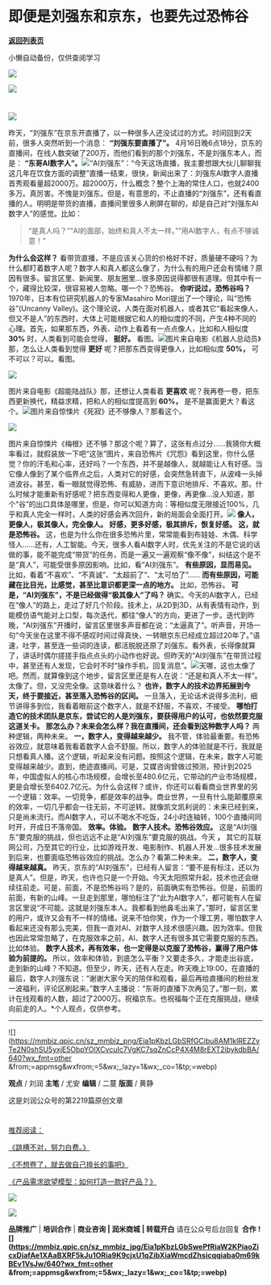 # 即便是刘强东和京东，也要先过恐怖谷

[**返回列表页**](/gzh/刘润)

小懒自动备份，仅供查阅学习

![](https://mmbiz.qpic.cn/sz_mmbiz_jpg/Eia1pKbzLGbQ05rqf4tHyB6X44YvIRZf7ciayibtRy0rVSib8CQjW35A8ibcicFzDvdSceZ3wxRFa7icOhIMKPHicVnvEw/640?wx_fmt=other&wxfrom;=5&wx;_lazy=1&wx;_co=1&tp;=webp)

![](https://mmbiz.qpic.cn/sz_mmbiz_gif/Eia1pKbzLGbSH4wQ2kJ5EkibiaENQgT2PiadnsExGlniaiasEyvms73jJvGamWWA4GqibyXAYz75mL668WaM5MHQ9BvBA/640?wx_fmt=gif&from;=appmsg&tp;=webp&wxfrom;=5&wx;_lazy=1&wx;_co=1)  

#
![](https://mmbiz.qpic.cn/sz_mmbiz_png/Eia1pKbzLGbSlapxBwT1CibMicYTsQ9pxX9m4nayWFqqPxGCiaoeNSOwoKkfpYBsj5eXaIjjVEEatjYgBd8b08PFXw/640?wx_fmt=other&from;=appmsg&wxfrom;=5&wx;_lazy=1&wx;_co=1&tp;=webp)

昨天，“刘强东”在京东开直播了，以一种很多人还没试过的方式。时间回到2天前，很多人突然听到一个消息： **“刘强东要直播了”。**
4月16日晚6点18分，京东的直播间，在线人数突破了200万，而他们看到的那个刘强东，不是刘强东本人，而是：
**“东哥AI数字人”。**![](https://mmbiz.qpic.cn/sz_mmbiz_png/Eia1pKbzLGbTfTW1B9hiaoFy7PA5WKKgI1KCbov1cpGgWjypko8SuVYSBtoibblsOk6kz7rKkcXco7g15RGic9PZgA/640?wx_fmt=png&from;=appmsg)“AI刘强东”：“今天这场直播，我主要想跟大伙儿聊聊我这几年在饮食方面的调整”直播一结束，很快，新闻出来了：刘强东AI数字人直播首秀观看量超2000万。超2000万，什么概念？整个上海的常住人口，也就2400多万。真厉害。不愧是刘强东。但是，有意思的，不止直播的“刘强东”，还有看直播的人。明明是带货的直播，直播间里很多人刷屏在聊的，却是自己对“刘强东AI数字人”的感觉。比如：

> “是真人吗？”“AI的面部，始终和真人不太一样。”“用AI数字人，有点不够诚意！”

 **为什么会这样？**
看带货直播，不是应该关心货的价格好不好，质量硬不硬吗？为什么都盯着数字人呢？数字人和真人都这么像了，为什么有的用户还会有情绪？原因有很多。留言区里、新闻里、朋友圈里...很多原因说得都很有道理。但其中有一个，藏得比较深，很容易被人忽略。哪一个？恐怖谷。
**你听说过，恐怖谷吗？** 1970年，日本有位研究机器人的专家Masahiro Mori提出了一个理论，叫“恐怖谷”(Uncanny
Valley)。这个理论说，人类在面对机器人，或者其它“看起来像人，但又不是人”的东西时，大体上可能根据它和人的相似度的不同，产生4种不同的心理。首先，如果那东西，外表、动作上看着有一点点像人，比如和人相似度
**30%** 时，人类看到可能会觉得， **挺好。**
看图。![](https://mmbiz.qpic.cn/sz_mmbiz_png/Eia1pKbzLGbTfTW1B9hiaoFy7PA5WKKgI1tTTpyFwRVicDUibARIy7QFW8tywgQGIWbuIMkIbbr6qZic2qRCwZzQicsg/640?wx_fmt=png&from;=appmsg)图片来自电影《机器人总动员》那，怎么让人类看到觉得
**更好** 呢？把那东西变得更像人，比如相似度 **50%，** 可不可以？可以。看图。

![](https://mmbiz.qpic.cn/sz_mmbiz_png/Eia1pKbzLGbTfTW1B9hiaoFy7PA5WKKgI144GayR0Xy1guGmWU27K7U7Lzga0Zjp4dedz0K6Okb3hM7P8iafN4rXQ/640?wx_fmt=png&from;=appmsg)

图片来自电影《超能陆战队》那，还想让人类看着 **更喜欢** 呢？我再卷一卷，把东西更新换代，精益求精，把和人的相似度提高到 **60%，**
是不是赢面更大？看这个。![](https://mmbiz.qpic.cn/sz_mmbiz_png/Eia1pKbzLGbTfTW1B9hiaoFy7PA5WKKgI1MelYMIl8oKEx73wswYuO2y3zcick0KpUHgS30kEvhuYUStzOoAiaAvcg/640?wx_fmt=png&from;=appmsg)图片来自惊悚片《死寂》还不够像人？那看这个。

![](https://mmbiz.qpic.cn/sz_mmbiz_jpg/Eia1pKbzLGbTfTW1B9hiaoFy7PA5WKKgI1rGd4YDFHHABNZJhFqMOCBhwiaptZ9UH6ZBNo6LOYAtdrXPw24ia2q3uQ/640?wx_fmt=jpeg&from;=appmsg)

图片来自惊悚片《梅根》还不够？那这个呢？算了，这张有点过分......我猜你大概率看过，就假装放一下吧“这张”图片，来自恐怖片《咒怨》看到这里，你什么感觉？你的汗毛和心率，还好吗？一个东西，并不是越像人，就越能让人有好感。当它像人像到了某个临界点之后，人类对它的好感，会突然急转直下，从波峰一头掉进波谷。甚至，看一眼就觉得恐怖、有威胁，进而下意识地排斥、不喜欢。那，什么时候才能重新有好感呢？把东西变得和人更像，更像，再更像...没人知道，那个“谷”的出口具体是哪里，但是，你可以知道方向：等相似度无限接近100%，几乎和真人完全一样时，人类的好感会再次回升，新的局面会全面打开。![](https://mmbiz.qpic.cn/sz_mmbiz_png/Eia1pKbzLGbTfTW1B9hiaoFy7PA5WKKgI1RFUPQ4Nr6Bn5TIxba4lia5GBaMFDmwhtibP6I9oADr71wPaG9cruy6uw/640?wx_fmt=png&from;=appmsg)
**像人，更像人，极其像人，完全像人。** **好感，更多好感，极其排斥，恢复好感。** **这，就是恐怖谷。**
这，也是为什么你在很多恐怖片里，常常能看到布娃娃、木偶、科学怪人......还有，人工智能。今天，很多人看AI数字人时，优先关注的不是它说的话做的事，能不能完成“带货”的任务，而是一遍又一遍观察“像不像”，纠结这个是不是“真人”，可能受很多原因影响。比如，看“AI刘强东”。
**有些原因，显而易见。** 比如，看着“不喜欢”、“不真诚”、“太超前了“、“太可怕了”......
**而有些原因，可能藏在比目光，比感觉，甚至比意识都更深一点的地方。** 比如，恐怖谷。 **可是，“AI刘强东”，不是已经做得“极其像人”了吗？**
确实。今天的AI数字人，已经在“像人”的路上，走过了好几个阶段。技术上，从2D到3D，从有表情有动作，到能模仿语气能对上口型，每次迭代，都往“像人”的方向，更进了一步。迭代到昨晚，“AI刘强东”开播时，留言区里很多声音都在说：“太逼真了”。听声音，开场一句“今天坐在这里不得不感叹时间过得真快，一转眼京东已经成立超过20年了。”语速，吐字，甚至连一些词的连读，都活脱脱还原了刘强东。看外表，长得像就算了，讲话时偶尔搓搓手指点点头的小动作也好说。但昨天的“AI刘强东”在带货过程中，甚至还有人发现，它会时不时“操作手机，回复消息”。![](https://mmbiz.qpic.cn/sz_mmbiz_png/Eia1pKbzLGbTfTW1B9hiaoFy7PA5WKKgI1y70YPosrFZrh0VichKlo3O3ia8VEX3KcBn3YR0pFKfnYQtLgaeGHb0VA/640?wx_fmt=png&from;=appmsg)天哪，这也太像了吧。然而，就算像到这个地步，留言区里还是有人在说：“还是和真人不太一样”。太像了。但，又没完全像。这意味着什么？
**也许，数字人的技术边界拓展到今天，终于要接近，甚至落入恐怖谷的区间。**
一旦落入，无论话术说得多流利，细节讲得多到位，我看着眼前这个数字人，就是不舒服，不喜欢，不接受。
**哪怕打造它的技术团队是京东，尝试它的人是刘强东，要获得用户的认可，也依然要克服这道关卡。**
**那怎么办？未来会怎么样？我在直播间，还会看到这种数字人吗？** 两种逻辑，两种未来。 **一，数字人，变得越来越少。**
我不管，体验最重要。有恐怖谷效应，就意味着我看着数字人会不舒服。所以，数字人的体验就是不行，我就是只想看真人播。这个逻辑，听起来没有问题。按照这个逻辑，在未来，数字人可能变得越来越少。直到，绝迹直播间。可是，艾媒咨询曾做过预测，预计到2025年，中国虚拟人的核心市场规模，会增长至480.6亿元，它带动的产业市场规模，更是会增长至6402.7亿元。为什么会这样？或许，你还可以看看商业世界里的另一个逻辑：效率。一切竞争，都是效率的战争。商业世界，一旦有什么能颠覆原来的效率，一切几乎都会一往无前，不可逆转。就像凯文凯利说的：未来已经到来，只是尚未流行。而AI数字人，可以不喝水不吃饭，24小时连轴转，100个直播间同时开，开成日不落帝国。
**效率。体验。** **数字人技术。恐怖谷效应。** 这是“AI刘强东”要克服的挑战，但也远远不止是“AI刘强东”要克服的挑战。今天 **，**
其它的互联网公司，乃至其它的行业，比如游戏开发、电影制作、机器人开发...很多技术发展到后来，也要面临恐怖谷效应的挑战。怎么办？看第二种未来。
**二，数字人，变得越来越真。**
昨天，京东的“AI刘强东”，已经有人留言：“要不是有标注，还以为是真人”。但是，昨天，也许也只是一个开始。今天太阳照常升起，技术也还会继续往前走。可是，前面，不是恐怖谷吗？是的，前面确实有恐怖谷。但是，前面的前面，有新的山峰。一旦走到那里，哪怕标注了“此为AI数字人”，都可能有人在留言区里说“不可能。这就是刘强东本人。我都看到他鼻毛出来了。”那时，留言区里的用户，或许又会有不一样的情绪。说来不怕你笑，作为一个理工男，哪怕数字人看起来还没有那么完美，但我一直对AI、对数字人技术很感兴趣。因为效率。但我也因此常常忽略了，在克服效率之前，AI、数字人还有很多其它需要克服的东西。比如体验。
**数字人技术，再有效率，也一定得是以克服了恐怖谷，赢得了用户体验为前提的。**
所以，效率和体验，到底怎么平衡？又要走多久，才能走出谷底，走到新的山峰？不知道。但至少，昨天，还有人在走。昨天晚上19:00，在直播的最后，数字人刘强东说：“谢谢大家今天的陪伴和观看，最后再给直播间的粉丝发一波福利，评论区刷起来。”数字人主播说：“东哥的直播下次再见了。”那一刻，累计在线观看的人数，超过了2000万。祝福京东。也祝福每个正在克服挑战，继续向前走的人。*个人观点，仅供参考。
****

![](https://mmbiz.qpic.cn/sz_mmbiz_png/Eia1pKbzLGbSRfGCibu8AM1klREZZvTe2N0shSU5yxjE5ObpYOlXCvcuIc7VgKC7sqZnCcP4X4M8rEXT2ibykdbBA/640?wx_fmt=other
&from;=appmsg&wxfrom;=5&wx;_lazy=1&wx;_co=1&tp;=webp)

 **观点** / 刘润 **主笔** / 尤安 **编辑** / 二蔓 **版面** / 黄静

这是刘润公众号的第2219篇原创文章

  

#
[](https://mp.weixin.qq.com/s?__biz=MjM5NjM5MjQ4MQ==&mid=2651734556&idx=2&sn=66d10ffe5209918db8e89d8bc08db917&chksm=bd1319528a649044d76d23ba5822f9589317ca3de62c68b749d84867567d10f8f6f611f64786&token=525398055&lang=zh_CN&scene=21#wechat_redirect)

#
[](https://mp.weixin.qq.com/s?__biz=MjM5NjM5MjQ4MQ==&mid=2651734816&idx=2&sn=416bba06a37910011c558bba377b85f4&chksm=bd13186e8a6491786e37705f8b3f7c1d247b93a87a8f7ab76a86bac9904c60bdff8eb99fa87f&token=1956885682&lang=zh_CN&scene=21#wechat_redirect)

#
[推荐阅读：](https://mp.weixin.qq.com/s?__biz=MjM5NjM5MjQ4MQ==&mid=2651735278&idx=2&sn=b54a64b652ef1fe8ce83f6e53dc0a785&chksm=bd131fa08a6496b6fc0552cfdbb584aa9cc1797780e8f0343b2dbea210daca4fbc5a7b5ca7e0&token=1288058866&lang=zh_CN&scene=21#wechat_redirect)

[《跳槽不对，努力白费。》](https://mp.weixin.qq.com/s?__biz=MjM5NjM5MjQ4MQ==&mid=2651735278&idx=2&sn=b54a64b652ef1fe8ce83f6e53dc0a785&chksm=bd131fa08a6496b6fc0552cfdbb584aa9cc1797780e8f0343b2dbea210daca4fbc5a7b5ca7e0&token=1288058866&lang=zh_CN&scene=21#wechat_redirect)

[《不想卷了，就去做自己擅长的事吧》](https://mp.weixin.qq.com/s?__biz=MjM5NjM5MjQ4MQ==&mid=2651735010&idx=2&sn=ae5f52d16bd2da898927065714ce5997&chksm=bd1318ac8a6491ba2499352a063d0ae72901c29862531be4df0d6721bfa8bf299e084a5fd5d8&token=1956885682&lang=zh_CN&scene=21#wechat_redirect)

[《产品需求欲望模型：如何打造一款好产品？》](https://mp.weixin.qq.com/s?__biz=MjM5NjM5MjQ4MQ==&mid=2651735311&idx=2&sn=b3bfac34710cba64c14313927d43657a&chksm=bd131e418a649757c5cc18c0d3baeaf5918ff78548e40fc93a3df28e40860c554db26258b698&token=1288058866&lang=zh_CN&scene=21#wechat_redirect)

[![](https://mmbiz.qpic.cn/sz_mmbiz_jpg/Eia1pKbzLGbSH4wQ2kJ5EkibiaENQgT2PiadFoxtk2uCALNWm3sS6hgRrKxE3OYPibk6esYOBHITJeBX9s4Ve9fcFEw/640?wx_fmt=jpeg&from;=appmsg&tp;=webp&wxfrom;=5&wx;_lazy=1&wx;_co=1)]()

![](https://mmbiz.qpic.cn/sz_mmbiz_gif/Eia1pKbzLGbTp6Yiayav1t3mKgiajhAxziaSWyqmoG5lAW5Tc0aA7uUbOe1UPibSmZZDR7xtXGszJTIzhcybSLf9MSg/640?wx_fmt=gif&from;=appmsg)

 **品牌推广** | **培训合作** | **商业咨询 | 润米商城** **| 转载开白** 请在公众号后台回复 **合作**
**![](https://mmbiz.qpic.cn/sz_mmbiz_jpg/Eia1pKbzLGbSwePfRiaW2KPiaoZicxDiafAe1XAaBXRF5kJu1ORia9K9cjxU1qZibXiaWmcdZhsicqqiaba0m69kBEv1VsJw/640?wx_fmt=other
&from;=appmsg&wxfrom;=5&wx;_lazy=1&wx;_co=1&tp;=webp)**

